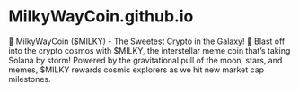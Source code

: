 # MilkyWayCoin.github.io
🚀 MilkyWayCoin ($MILKY) - The Sweetest Crypto in the Galaxy! 🌌  Blast off into the crypto cosmos with $MILKY, the interstellar meme coin that’s taking Solana by storm! Powered by the gravitational pull of the moon, stars, and memes, $MILKY rewards cosmic explorers as we hit new market cap milestones. 
